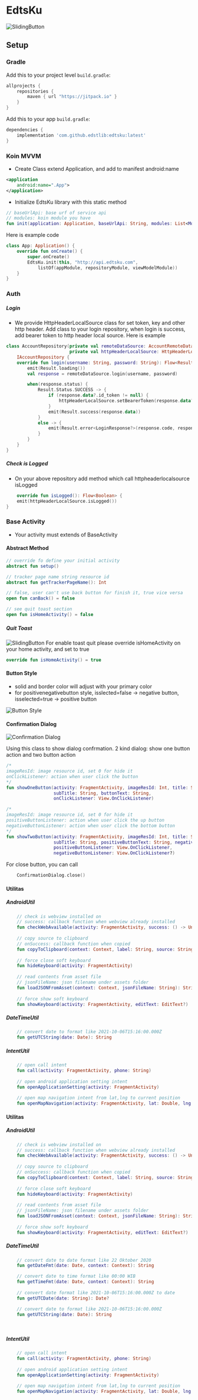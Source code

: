# EdtsKu

![SlidingButton](https://i.ibb.co/GCcGMwH/edtslibs.png)
## Setup
### Gradle

Add this to your project level `build.gradle`:
```groovy
allprojects {
    repositories {
        maven { url "https://jitpack.io" }
    }
}
```
Add this to your app `build.gradle`:
```groovy
dependencies {
    implementation 'com.github.edstlib:edtsku:latest'
}
```

### Koin MVVM
- Create Class extend Application, and add to manifest android:name
```xml
<application
    android:name=".App">
</application>
```
- Initialize EdtsKu library with this static method

```kotlin
// baseUrlApi: base urf of service api
// modules: koin module you have
fun init(application: Application, baseUrlApi: String, modules: List<Module>)
```
Here is example code

```kotlin
class App: Application() {
    override fun onCreate() {
        super.onCreate()
        EdtsKu.init(this, "http://api.edtsku.com",
            listOf(appModule, repositoryModule, viewModelModule))
    }
}
```

### Auth

##### Login
- We provide HttpHeaderLocalSource class for set token, key and other http header. Add class to your login repository, when login is success, add bearer token to http header local source. Here is example

```kotlin
class AccountRepository(private val remoteDataSource: AccountRemoteDataSource,
                        private val httpHeaderLocalSource: HttpHeaderLocalSource):
    IAccountRepository {
    override fun login(username: String, password: String): Flow<Result<LoginResponse?>> = flow {
        emit(Result.loading())
        val response = remoteDataSource.login(username, password)

        when(response.status) {
            Result.Status.SUCCESS -> {
                if (response.data?.id_token != null) {
                    httpHeaderLocalSource.setBearerToken(response.data?.id_token!!)
                }
                emit(Result.success(response.data))
            }
            else -> {
                emit(Result.error<LoginResponse?>(response.code, response.message, null))
            }
        }
    }
}
```
##### Check is Logged
- On your above repository add method which call httpheaderlocalsource isLogged
```kotlin
    override fun isLogged(): Flow<Boolean> {
    emit(httpHeaderLocalSource.isLogged())
}
```

### Base Activity
- Your activity must extends of BaseActivity

#### Abstract Method

```kotlin
// override fo define your initial activity
abstract fun setup()

// tracker page name string resource id
abstract fun getTrackerPageName(): Int

// false, user can't use back button for finish it, true vice versa
open fun canBack() = false

// see quit toast section
open fun isHomeActivity() = false
```
##### Quit Toast

![SlidingButton](https://i.ibb.co/qmD126B/toast.png)
For enable toast quit please override isHomeActivity on your home activity, and set to true
```kotlin
override fun isHomeActivity() = true
```

#### Button Style
- solid and border color will adjust with your primary color
- for positivenegativebutton style,  isslected=false -> negative button, isselected=true -> positive button

![Button Style](https://i.ibb.co/8761X04/Screen-Shot-2021-09-12-at-11-48-20.png)

#### Confirmation Dialog

![Confirmation Dialog](https://i.ibb.co/cLMQPcP/confirmationdialog.jpg)

Using this class to show dialog confrmation. 2 kind dialog: show one button action and two button action

```kotlin
/*
imageResId: image resource id, set 0 for hide it
onClickListener: action when user click the button
*/
fun showOneButton(activity: FragmentActivity, imageResId: Int, title: String,
                  subTitle: String, buttonText: String,
                  onClickListener: View.OnClickListener)

/*
imageResId: image resource id, set 0 for hide it
positiveButtonListener: action when user click the up button
negativeButtonListener: action when user click the bottom button
*/
fun showTwoButton(activity: FragmentActivity, imageResId: Int, title: String,
                  subTitle: String, positiveButtonText: String, negativeButtonText: String,
                  positiveButtonListener: View.OnClickListener,
                  negativeButtonListener: View.OnClickListener?)

```

For close button, you can call
```kotlin
    ConfirmationDialog.close()
```
#### Utilitas
##### AndroidUtil
```kotlin
    // check is webview installed on
    // success: callback function when webview already installed
    fun checkWebAvailable(activity: FragmentActivity, success: () -> Unit)
    
    // copy source to clipboard
    // onSuccess: callback function when copied
    fun copyToClipboard(context: Context, label: String, source: String, onSuccess: () -> Unit)
    
    // force close soft keyboard
    fun hideKeyboard(activity: FragmentActivity) 
    
    // read contents from asset file
    // jsonFileName: json filename under assets folder
    fun loadJSONFromAsset(context: Context, jsonFileName: String): String?
    
    // force show soft keyboard
    fun showKeyboard(activity: FragmentActivity, editText: EditText?)
```
##### DateTimeUtil
```kotlin
    // convert date to format like 2021-10-06T15:16:00.000Z 
    fun getUTCString(date: Date): String
```

##### IntentUtil
```kotlin
    // open call intent
    fun call(activity: FragmentActivity, phone: String)
    
    // open android application setting intent
    fun openApplicationSetting(activity: FragmentActivity)
    
    // open map navigation intent from lat,lng to current position
    fun openMapNavigation(activity: FragmentActivity, lat: Double, lng: Double)
```
#### Utilitas
##### AndroidUtil
```kotlin
    // check is webview installed on
    // success: callback function when webview already installed
    fun checkWebAvailable(activity: FragmentActivity, success: () -> Unit)
    
    // copy source to clipboard
    // onSuccess: callback function when copied
    fun copyToClipboard(context: Context, label: String, source: String, onSuccess: () -> Unit)
    
    // force close soft keyboard
    fun hideKeyboard(activity: FragmentActivity) 
    
    // read contents from asset file
    // jsonFileName: json filename under assets folder
    fun loadJSONFromAsset(context: Context, jsonFileName: String): String?
    
    // force show soft keyboard
    fun showKeyboard(activity: FragmentActivity, editText: EditText?)
```
##### DateTimeUtil
```kotlin
    // convert date to date format like 22 Oktober 2020
    fun getDateFmt(date: Date, context: Context): String

    // convert date to time format like 00:00 WIB
    fun getTimeFmt(date: Date, context: Context): String
    
    // convert date format like 2021-10-06T15:16:00.000Z to date
    fun getUTCDate(date: String): Date?

    // convert date to format like 2021-10-06T15:16:00.000Z 
    fun getUTCString(date: Date): String
    
    
```

##### IntentUtil
```kotlin
    // open call intent
    fun call(activity: FragmentActivity, phone: String)
    
    // open android application setting intent
    fun openApplicationSetting(activity: FragmentActivity)
    
    // open map navigation intent from lat,lng to current position
    fun openMapNavigation(activity: FragmentActivity, lat: Double, lng: Double)
```
